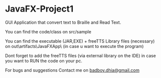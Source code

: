 # JavaFX-Project1
GUI Application that convert text to Braille and Read Text.

You can find the code/class on src/sample 

You can find the executable (JAR,EXE) +  freeTTS Library  files (necessary) on out\artifacts\JavaFXApp\ (in case u want to execute the program)

Dont forget to add the freeTTS files (via external library on the IDE) in case you want to RUN the code on your pc.

For bugs and suggestions Contact me on badboy.dhia@gmail.com

